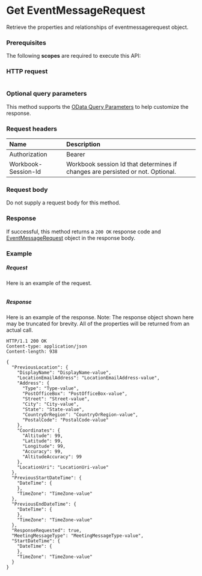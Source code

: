 # Get EventMessageRequest

Retrieve the properties and relationships of eventmessagerequest object.
### Prerequisites
The following **scopes** are required to execute this API: 
### HTTP request
<!-- { "blockType": "ignored" } -->
```http

```
### Optional query parameters
This method supports the [OData Query Parameters](http://graph.microsoft.io/docs/overview/query_parameters) to help customize the response.

### Request headers
| Name      |Description|
|:----------|:----------|
| Authorization  | Bearer <code>|
| Workbook-Session-Id  | Workbook session Id that determines if changes are persisted or not. Optional.|

### Request body
Do not supply a request body for this method.
### Response
If successful, this method returns a `200 OK` response code and [EventMessageRequest](../resources/eventmessagerequest.md) object in the response body.
### Example
##### Request
Here is an example of the request.
<!-- {
  "blockType": "request",
  "name": "get_eventmessagerequest"
}-->
```http

```
##### Response
Here is an example of the response. Note: The response object shown here may be truncated for brevity. All of the properties will be returned from an actual call.
<!-- {
  "blockType": "response",
  "truncated": true,
  "@odata.type": "microsoft.graph.EventMessageRequest"
} -->
```http
HTTP/1.1 200 OK
Content-type: application/json
Content-length: 938

{
  "PreviousLocation": {
    "DisplayName": "DisplayName-value",
    "LocationEmailAddress": "LocationEmailAddress-value",
    "Address": {
      "Type": "Type-value",
      "PostOfficeBox": "PostOfficeBox-value",
      "Street": "Street-value",
      "City": "City-value",
      "State": "State-value",
      "CountryOrRegion": "CountryOrRegion-value",
      "PostalCode": "PostalCode-value"
    },
    "Coordinates": {
      "Altitude": 99,
      "Latitude": 99,
      "Longitude": 99,
      "Accuracy": 99,
      "AltitudeAccuracy": 99
    },
    "LocationUri": "LocationUri-value"
  },
  "PreviousStartDateTime": {
    "DateTime": {
    },
    "TimeZone": "TimeZone-value"
  },
  "PreviousEndDateTime": {
    "DateTime": {
    },
    "TimeZone": "TimeZone-value"
  },
  "ResponseRequested": true,
  "MeetingMessageType": "MeetingMessageType-value",
  "StartDateTime": {
    "DateTime": {
    },
    "TimeZone": "TimeZone-value"
  }
}
```

<!-- uuid: 8fcb5dbc-d5aa-4681-8e31-b001d5168d79
2015-10-25 14:57:30 UTC -->
<!-- {
  "type": "#page.annotation",
  "description": "Get EventMessageRequest",
  "keywords": "",
  "section": "documentation",
  "tocPath": ""
}-->